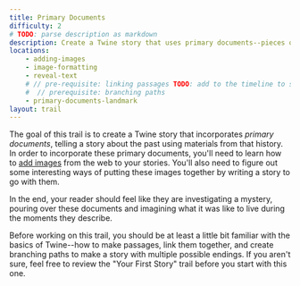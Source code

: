 ```yaml
---
title: Primary Documents
difficulty: 2
# TODO: parse description as markdown
description: Create a Twine story that uses primary documents--pieces of writing or recordings made by people who experienced a particular event from the past--to help the reader discover information about an event from the past. This project makes use of the Library of Virginia's collections as a source of primary documents that tell stories about people from Virginia. You'll connect those documents together to tell a story.
locations:
    - adding-images
    - image-formatting
    - reveal-text
    # // pre-requisite: linking passages TODO: add to the timeline to show branched prereqs
    #  // prerequisite: branching paths
    - primary-documents-landmark
layout: trail
---
```


<script>
    import Aside from '$lib/components/Aside.svelte'
</script>

The goal of this trail is to create a Twine story that incorporates *primary documents*, telling a story about the past using materials from that history. In order to incorporate these primary documents, you'll need to learn how to [add images](/locations/adding-images) from the web to your stories. You'll also need to figure out some interesting ways of putting these images together by writing a story to go with them. 

In the end, your reader should feel like they are investigating a mystery, pouring over these documents and imagining what it was like to live during the moments they describe.

<Aside>Before working on this trail, you should be at least a little bit familiar with the basics of Twine--how to make passages, link them together, and create branching paths to make a story with multiple possible endings. If you aren't sure, feel free to review the "Your First Story" trail before you start with this one.</Aside>

<!-- TODO: change from location metadata to markup tags for locations in the trail, allowing the writer of the trail to add context to the location. Something like this: -->
<!-- <article title="Adding Images">For this tutorial, you'll want to use images from the [Library of Virginia](link) to practice. Browse through their [Strong Men and Women of Virginia]() collection to find pictures of primary documents to include in your story.</article> -->